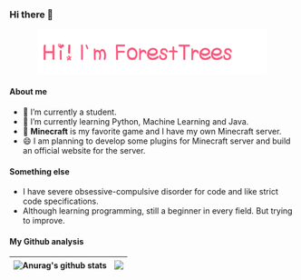 ### Hi there 👋
<p align="center"><img width="80%" src="img/gh-readme-header.png" /></p>

#### About me
- 🔭 I’m currently a student.
- 🌱 I’m currently learning Python, Machine Learning and Java.
- 👯 **Minecraft** is my favorite game and I have my own Minecraft server.
- 😄 I am planning to develop some plugins for Minecraft server and build an official website for the server.

#### Something else
- I have severe obsessive-compulsive disorder for code and like strict code specifications.
- Although learning programming, still a beginner in every field. But trying to improve.

#### My Github analysis
| <img align="center" src="https://github-readme-stats.vercel.app/api?username=ForestTrees&bg_color=30,e96443,904e95&hide_title=true&count_private=true&title_color=fff&text_color=fff&&hide=prs&locale=cn" alt="Anurag's github stats" /> | <img align="center" src="https://github-readme-stats.vercel.app/api/top-langs/?username=ForestTrees&layout=compact&theme=buefy&hide_border=true" /> |
| -- | -- |




<!--
**ForestTrees/ForestTrees** is a ✨ _special_ ✨ repository because its `README.md` (this file) appears on your GitHub profile.

Here are some ideas to get you started:

- 🔭 I’m currently working on ...
- 🌱 I’m currently learning ...
- 👯 I’m looking to collaborate on ...
- 🤔 I’m looking for help with ...
- 💬 Ask me about ...
- 📫 How to reach me: ...
- 😄 Pronouns: ...
- ⚡ Fun fact: ...
-->
